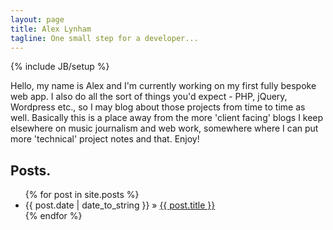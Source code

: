 ```yaml
---
layout: page
title: Alex Lynham
tagline: One small step for a developer...
---
```

{% include JB/setup %}

Hello, my name is Alex and I'm currently working on my first fully bespoke web app. I also do all the sort of things you'd expect - PHP, jQuery, Wordpress etc., so I may blog about those projects from time to time as well. Basically this is a place away from the more 'client facing' blogs I keep elsewhere on music journalism and web work, somewhere where I can put more 'technical' project notes and that. Enjoy!


## Posts.

<ul class="posts">
  {% for post in site.posts %}
    <li><span>{{ post.date | date_to_string }}</span> &raquo; <a href="{{ BASE_PATH }}{{ post.url }}">{{ post.title }}</a></li>
  {% endfor %}
</ul>




